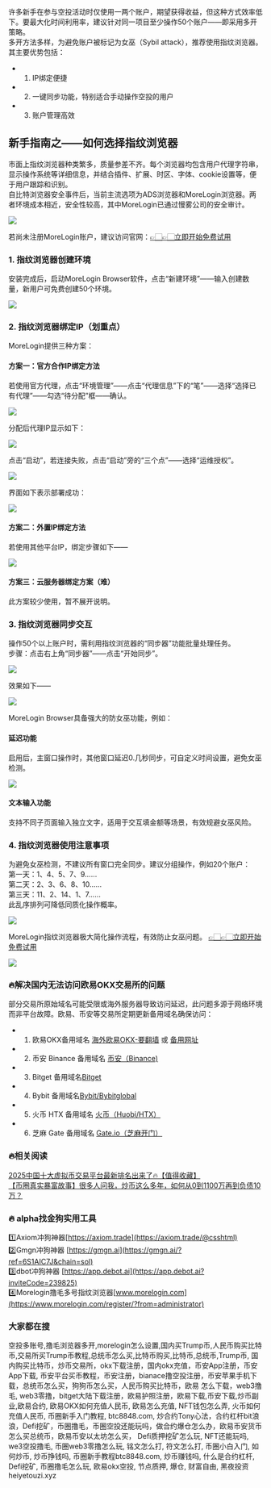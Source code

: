 许多新手在参与空投活动时仅使用一两个账户，期望获得收益，但这种方式效率低下。要最大化时间利用率，建议针对同一项目至少操作50个账户——即采用多开策略。  
多开方法多样，为避免账户被标记为女巫（Sybil attack），推荐使用指纹浏览器。其主要优势包括：  

- 1. IP绑定便捷  
- 2. 一键同步功能，特别适合手动操作空投的用户  
- 3. 账户管理高效  

## 新手指南之——如何选择指纹浏览器  
市面上指纹浏览器种类繁多，质量参差不齐。每个浏览器均包含用户代理字符串，显示操作系统等详细信息，并结合插件、扩展、时区、字体、cookie设置等，便于用户跟踪和识别。  
自比特浏览器安全事件后，当前主流选项为ADS浏览器和MoreLogin浏览器。两者环境成本相近，安全性较高，其中MoreLogin已通过慢雾公司的安全审计。  

[![](https://307e939.webp.li/20250423101724282.png)](https://btc8848.com/top-10-exchanges)  

若尚未注册MoreLogin账户，建议访问官网：[👉🏻👉🏻立即开始免费试用](https://www.morelogin.com/register/?from=administrator)  

### 1. 指纹浏览器创建环境  
安装完成后，启动MoreLogin Browser软件，点击“新建环境”——输入创建数量，新用户可免费创建50个环境。  

[![](https://307e939.webp.li/20250423101819052.png)](https://btc8848.com/top-10-exchanges)  

### 2. 指纹浏览器绑定IP（划重点）  
MoreLogin提供三种方案：  

#### 方案一：官方合作IP绑定方法  
若使用官方代理，点击“环境管理”——点击“代理信息”下的“笔”——选择“选择已有代理”——勾选“待分配”框——确认。  

[![](https://307e939.webp.li/20250423101911559.png)](https://btc8848.com/top-10-exchanges)  

分配后代理IP显示如下：  

[![](https://307e939.webp.li/20250423101933757.png)](https://btc8848.com/top-10-exchanges)  

点击“启动”，若连接失败，点击“启动”旁的“三个点”——选择“运维授权”。  

[![](https://307e939.webp.li/20250423102011139.png)](https://btc8848.com/top-10-exchanges)  

界面如下表示部署成功：  

[![](https://307e939.webp.li/20250423102100387.png)](https://btc8848.com/top-10-exchanges)  

#### 方案二：外置IP绑定方法  
若使用其他平台IP，绑定步骤如下——  

[![](https://307e939.webp.li/20250423102234261.png)](https://btc8848.com/top-10-exchanges)  

#### 方案三：云服务器绑定方案（难）  
此方案较少使用，暂不展开说明。  

### 3. 指纹浏览器同步交互  
操作50个以上账户时，需利用指纹浏览器的“同步器”功能批量处理任务。  
步骤：点击右上角“同步器”——点击“开始同步”。  

[![](https://307e939.webp.li/20250423102333799.png)](https://btc8848.com/top-10-exchanges)  

效果如下——  

[![](https://307e939.webp.li/20250423103222667.png)](https://btc8848.com/top-10-exchanges)  

MoreLogin Browser具备强大的防女巫功能，例如：  

#### 延迟功能  
启用后，主窗口操作时，其他窗口延迟0.几秒同步，可自定义时间设置，避免女巫检测。  

[![](https://307e939.webp.li/20250423103316629.png)](https://btc8848.com/top-10-exchanges)  

#### 文本输入功能  
支持不同子页面输入独立文字，适用于交互填金额等场景，有效规避女巫风险。  

### 4. 指纹浏览器使用注意事项  
为避免女巫检测，不建议所有窗口完全同步。建议分组操作，例如20个账户：  
第一天：1、4、5、7、9……  
第二天：2、3、6、8、10……  
第三天：11、2、14、1、7……  
此乱序排列可降低同质化操作概率。  

[![](https://307e939.webp.li/20250423103409852.png)](https://btc8848.com/top-10-exchanges)  

MoreLogin指纹浏览器极大简化操作流程，有效防止女巫问题。 [👉🏻👉🏻立即开始免费试用](https://www.morelogin.com/register/?from=administrator)  

[![](https://307e939.webp.li/20250423103520643.png)](https://btc8848.com/top-10-exchanges)  

### 🔥解决国内无法访问欧易OKX交易所的问题  
部分交易所原始域名可能受限或海外服务器导致访问延迟，此问题多源于网络环境而非平台故障。欧易、币安等交易所定期更新备用域名确保访问：  

- 1. 欧易OKX备用域名 [海外欧易OKX-要翻墙](https://www.okx.com/zh-hans/join/74873351) 或 [备用网址](https://www.oyicn.link/zh-hans/join/74873351)  
- 2. 币安 Binance 备用域名 [币安（Binance)](https://accounts.binance.com/zh-CN/register?ref=36457687)  
- 3. Bitget 备用域名[Bitget](https://www.bitget.com/zh-CN/referral/register?from=referral&clacCode=VRNEYUTR)  
- 4. Bybit 备用域名[Bybit/Bybitglobal](https://www.bybitglobal.com/zh-MY/invite/?ref=VMKORMM)  
- 5. 火币 HTX 备用域名 [火币（Huobi/HTX）](https://www.htx.com/invite/zh-cn/1f?invite_code=whf45223)  
- 6. 芝麻 Gate 备用域名 [Gate.io（芝麻开门）](https://www.gate.io/zh/signup?ref_type=103&ref=A1ERAQ)  

### 🔥相关阅读  
[2025中国十大虚拟币交易平台最新排名出来了🔥【值得收藏】](https://btc8848.com/top-10-exchanges/)  
[【币圈真实暴富故事】很多人问我，炒币这么多年，如何从0到1100万再到负债10万？](https://heiyetouzi.xyz/biquanstory001/)  

### 🔥 alpha找金狗实用工具  
1️⃣Axiom冲狗神器[https://axiom.trade](https://axiom.trade/@csshtml)  
2️⃣Gmgn冲狗神器 [https://gmgn.ai](https://gmgn.ai/?ref=6S1AIC7J&chain=sol)  
3️⃣dbot冲狗神器 [https://app.debot.ai](https://app.debot.ai?inviteCode=239825)  
4️⃣Morelogin撸毛多号指纹浏览器[www.morelogin.com](https://www.morelogin.com/register/?from=administrator)  

### 大家都在搜  
空投多账号,撸毛浏览器多开,morelogin怎么设置,国内买Trump币,人民币购买比特币,交易所买Trump币教程,总统币怎么买,比特币购买,比特币,总统币,Trump币, 国内购买比特币，炒币交易所，okx下载注册，国内okx充值，币安App注册，币安App下载, 币安平台买币教程，币安注册，bianace撸空投注册，币安苹果手机下载，总统币怎么买，狗狗币怎么买，人民币购买比特币，欧易 怎么下载，web3撸毛, web3零撸，bitget大陆下载注册，欧易护照注册，欧易下载,币安下载,炒币副业,欧易合约, 欧易OKX如何充值人民币, 欧易怎么充值, NFT钱包怎么弄, 火币如何充值人民币, 币圈新手入门教程, btc8848.com, 炒合约Tony心法，合约杠杆bit浪浪，Defi挖矿，币圈撸毛，币圈空投还能玩吗，做合约爆仓怎么办，欧易币安货币怎么买总统币，欧易币安以太坊怎么买， Defi质押挖矿怎么玩, NFT还能玩吗, we3空投撸毛, 币圈web3零撸怎么玩, 铭文怎么打, 符文怎么打, 币圈小白入门, 如何炒币, 炒币挣钱吗, 币圈新手教程btc8848.com, 炒币赚钱吗, 什么是合约杠杆, Defi挖矿, 币圈撸毛怎么玩, 欧易okx空投, 节点质押, 爆仓, 财富自由, 黑夜投资heiyetouzi.xyz